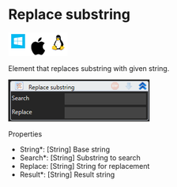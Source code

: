 # Replace substring

![](<../../../../.gitbook/assets/image (223).png>)

Element that replaces substring with given string.

![](<../../../../.gitbook/assets/image (194).png>)

Properties

* String\*: \[String] Base string
* Search\*: \[String] Substring to search
* Replace: \[String] String for replacement
* Result\*: \[String] Result string
